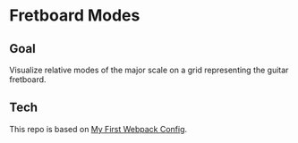 # Fretboard Modes

## Goal

Visualize relative modes of the major scale on a grid representing the guitar fretboard.

## Tech

This repo is based on [My First Webpack Config](https://github.com/evalarumbe/my-first-webpack-config).
